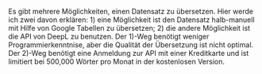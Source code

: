 Es gibt mehrere Möglichkeiten, einen Datensatz zu übersetzen. Hier werde ich zwei davon erklären: 1) eine Möglichkeit ist den Datensatz halb-manuell mit Hilfe von Google Tabellen zu übersetzen; 2) die andere Möglichkeit ist die API von DeepL zu benutzen. Der 1)-Weg benötigt weniger Programmierkenntnise, aber die Qualität der Übersetzung ist nicht optimal. Der 2)-Weg benötigt eine Anmeldung zur API mit einer Kreditkarte und ist limitiert bei 500,000 Wörter pro Monat in der kostenlosen Version. 
